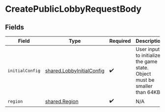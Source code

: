 # CreatePublicLobbyRequestBody


## Fields

| Field                                                                         | Type                                                                          | Required                                                                      | Description                                                                   |
| ----------------------------------------------------------------------------- | ----------------------------------------------------------------------------- | ----------------------------------------------------------------------------- | ----------------------------------------------------------------------------- |
| `initialConfig`                                                               | [shared.LobbyInitialConfig](../../../sdk/models/shared/lobbyinitialconfig.md) | :heavy_check_mark:                                                            | User input to initialize the game state. Object must be smaller than 64KB.    |
| `region`                                                                      | [shared.Region](../../../sdk/models/shared/region.md)                         | :heavy_check_mark:                                                            | N/A                                                                           |